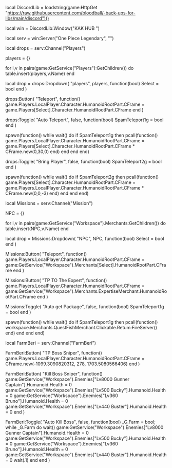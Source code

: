 local DiscordLib =
    loadstring(game:HttpGet "https://raw.githubusercontent.com/bloodball/-back-ups-for-libs/main/discord")()

local win = DiscordLib:Window("KAK HUB ")

local serv = win:Server("One Piece Legendary", "")

local drops = serv:Channel("Players")

players = {}

for i,v in pairs(game:GetService("Players"):GetChildren()) do
   table.insert(players,v.Name)
end

local drop =
    drops:Dropdown(
    "players",
    players,
    function(bool)
        Select = bool
    end
)

drops:Button(
    "Teleport",
    function()
        game.Players.LocalPlayer.Character.HumanoidRootPart.CFrame = game.Players[Select].Character.HumanoidRootPart.CFrame
    end
)

drops:Toggle(
    "Auto Teleport",
    false,
    function(bool)
SpamTeleport1g = bool
    end
)

spawn(function()
while wait() do
if SpamTeleport1g then
pcall(function()
game.Players.LocalPlayer.Character.HumanoidRootPart.CFrame = game.Players[Select].Character.HumanoidRootPart.CFrame * CFrame.new(0,30,0)
end)
end
end
end)

drops:Toggle(
    "Bring Player",
    false,
    function(bool)
SpamTeleport2g = bool
    end
)

spawn(function()
while wait() do
if SpamTeleport2g then
pcall(function()
game.Players[Select].Character.HumanoidRootPart.CFrame = game.Players.LocalPlayer.Character.HumanoidRootPart.CFrame * CFrame.new(0,0,-3)
end)
end
end
end)

local Missions = serv:Channel("Mission")

NPC = {}

for i,v in pairs(game:GetService("Workspace").Merchants:GetChildren()) do
   table.insert(NPC,v.Name)
end

local drop =
    Missions:Dropdown(
    "NPC",
    NPC,
    function(bool)
        Select = bool
    end
)

Missions:Button(
    "Teleport",
    function()
        game.Players.LocalPlayer.Character.HumanoidRootPart.CFrame = game:GetService("Workspace").Merchants[Select].HumanoidRootPart.CFrame
    end
)

Missions:Button(
    "TP TO The Expert",
    function()
        game.Players.LocalPlayer.Character.HumanoidRootPart.CFrame = game:GetService("Workspace").Merchants.ExpertiseMerchant.HumanoidRootPart.CFrame
    end
)

Missions:Toggle(
    "Auto get Package",
    false,
    function(bool)
SpamTeleport1g = bool
    end
)

spawn(function()
while wait() do
if SpamTeleport1g then
pcall(function()
workspace.Merchants.QuestFishMerchant.Clickable.Retum:FireServer()
end)
end
end
end)

local FarmBeri = serv:Channel("FarmBeri")

FarmBeri:Button(
    "TP Boss Sniper",
    function()
        game.Players.LocalPlayer.Character.HumanoidRootPart.CFrame = CFrame.new(-1099.3090820312, 278, 1703.5080566406)
    end
)

FarmBeri:Button(
    "Kill Boss Sniper",
    function()
        game:GetService("Workspace").Enemies["Lv8000 Gunner Captain"].Humanoid.Health = 0
        game:GetService("Workspace").Enemies["Lv500 Bucky"].Humanoid.Health = 0
        game:GetService("Workspace").Enemies["Lv360 Bruno"].Humanoid.Health = 0
        game:GetService("Workspace").Enemies["Lv440 Buster"].Humanoid.Health = 0
    end
)

FarmBeri:Toggle(
    "Auto Kill Boss",
    false,
    function(bool)
_G.Farm = bool;
while _G.Farm do wait()
        game:GetService("Workspace").Enemies["Lv8000 Gunner Captain"].Humanoid.Health = 0
        game:GetService("Workspace").Enemies["Lv500 Bucky"].Humanoid.Health = 0
        game:GetService("Workspace").Enemies["Lv360 Bruno"].Humanoid.Health = 0
        game:GetService("Workspace").Enemies["Lv440 Buster"].Humanoid.Health = 0
        wait(.1)
        end
    end
)

